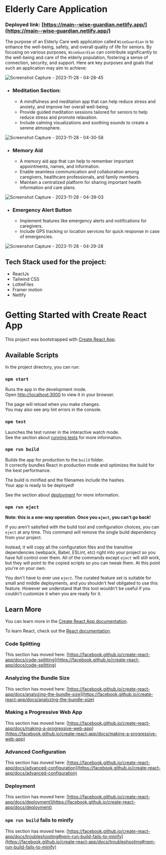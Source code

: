 # Elderly Care Application

### Deployed link: [https://main--wise-guardian.netlify.app/](https://main--wise-guardian.netlify.app/)

The purpose of an Elderly Care web application called `WiseGuardian` is to enhance the well-being, safety, and overall quality of life for seniors. By focusing on various purposes,     `WiseGuardian` can contribute significantly to the well-being and care of the elderly population, fostering a sense of connection, security, and support. Here are key purposes and goals that such an application may aim to achieve:

![Screenshot Capture - 2023-11-28 - 04-28-45](https://github.com/ankit8895/Elderly-care-app/assets/125978383/b5f2e3b8-4cf0-420c-9a66-81740d1396ca)


* ### Meditation Section:
    - A mindfulness and meditation app that can help reduce stress and anxiety, and improve her overall well-being.
    - Provide guided meditation sessions tailored for seniors to help reduce stress and promote relaxation.
    - Include calming visualizations and soothing sounds to create a serene atmosphere.

![Screenshot Capture - 2023-11-28 - 04-30-58](https://github.com/ankit8895/Elderly-care-app/assets/125978383/de389cba-6016-44a8-9376-bdb740422983)


* ### Memory Aid
    - A memory aid app that can help to remember important appointments, names, and information.
    - Enable seamless communication and collaboration among caregivers, healthcare professionals, and family members.
    - Maintain a centralized platform for sharing important health information and care plans.

![Screenshot Capture - 2023-11-28 - 04-39-03](https://github.com/ankit8895/Elderly-care-app/assets/125978383/818136a2-f3cd-4e20-9ec0-d02f30f12147)


* ### Emergency Alert Button
    - Implement features like emergency alerts and notifications for caregivers.
    - Include GPS tracking or location services for quick response in case of emergencies.

![Screenshot Capture - 2023-11-28 - 04-29-28](https://github.com/ankit8895/Elderly-care-app/assets/125978383/7f830b32-d657-4b82-9065-127891d3bdd9)


## Tech Stack used for the project:

  - ReactJs
  - Tailwind CSS
  - LottieFiles
  - Framer motion
  - Netlify

# Getting Started with Create React App

This project was bootstrapped with [Create React App](https://github.com/facebook/create-react-app).

## Available Scripts

In the project directory, you can run:

### `npm start`

Runs the app in the development mode.\
Open [http://localhost:3000](http://localhost:3000) to view it in your browser.

The page will reload when you make changes.\
You may also see any lint errors in the console.

### `npm test`

Launches the test runner in the interactive watch mode.\
See the section about [running tests](https://facebook.github.io/create-react-app/docs/running-tests) for more information.

### `npm run build`

Builds the app for production to the `build` folder.\
It correctly bundles React in production mode and optimizes the build for the best performance.

The build is minified and the filenames include the hashes.\
Your app is ready to be deployed!

See the section about [deployment](https://facebook.github.io/create-react-app/docs/deployment) for more information.

### `npm run eject`

**Note: this is a one-way operation. Once you `eject`, you can't go back!**

If you aren't satisfied with the build tool and configuration choices, you can `eject` at any time. This command will remove the single build dependency from your project.

Instead, it will copy all the configuration files and the transitive dependencies (webpack, Babel, ESLint, etc) right into your project so you have full control over them. All of the commands except `eject` will still work, but they will point to the copied scripts so you can tweak them. At this point you're on your own.

You don't have to ever use `eject`. The curated feature set is suitable for small and middle deployments, and you shouldn't feel obligated to use this feature. However we understand that this tool wouldn't be useful if you couldn't customize it when you are ready for it.

## Learn More

You can learn more in the [Create React App documentation](https://facebook.github.io/create-react-app/docs/getting-started).

To learn React, check out the [React documentation](https://reactjs.org/).

### Code Splitting

This section has moved here: [https://facebook.github.io/create-react-app/docs/code-splitting](https://facebook.github.io/create-react-app/docs/code-splitting)

### Analyzing the Bundle Size

This section has moved here: [https://facebook.github.io/create-react-app/docs/analyzing-the-bundle-size](https://facebook.github.io/create-react-app/docs/analyzing-the-bundle-size)

### Making a Progressive Web App

This section has moved here: [https://facebook.github.io/create-react-app/docs/making-a-progressive-web-app](https://facebook.github.io/create-react-app/docs/making-a-progressive-web-app)

### Advanced Configuration

This section has moved here: [https://facebook.github.io/create-react-app/docs/advanced-configuration](https://facebook.github.io/create-react-app/docs/advanced-configuration)

### Deployment

This section has moved here: [https://facebook.github.io/create-react-app/docs/deployment](https://facebook.github.io/create-react-app/docs/deployment)

### `npm run build` fails to minify

This section has moved here: [https://facebook.github.io/create-react-app/docs/troubleshooting#npm-run-build-fails-to-minify](https://facebook.github.io/create-react-app/docs/troubleshooting#npm-run-build-fails-to-minify)
